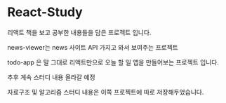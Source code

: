 # React-Study

리액트 책을 보고 공부한 내용들을 담은 프로젝트 입니다.

news-viewer는  news 사이트 API 가지고 와서 보여주는 프로젝트

todo-app 은 말 그대로  리액트만으로  오늘 할 일 앱을 만들어보는 프로젝트 입니다.

추후 계속 스터디 내용 올라갈 예정

자료구조 및 알고리즘 스터디 내용은 이쪽 프로젝트에 따로 저장해두었습니다.
